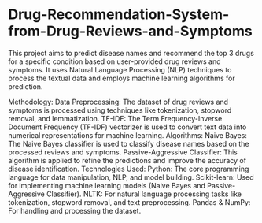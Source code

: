 # Drug-Recommendation-System-from-Drug-Reviews-and-Symptoms
This project aims to predict disease names and recommend the top 3 drugs for a specific condition based on user-provided drug reviews and symptoms. It uses Natural Language Processing (NLP) techniques to process the textual data and employs machine learning algorithms for prediction.

Methodology:
Data Preprocessing: The dataset of drug reviews and symptoms is processed using techniques like tokenization, stopword removal, and lemmatization.
TF-IDF: The Term Frequency-Inverse Document Frequency (TF-IDF) vectorizer is used to convert text data into numerical representations for machine learning.
Algorithms:
Naive Bayes: The Naive Bayes classifier is used to classify disease names based on the processed reviews and symptoms.
Passive-Aggressive Classifier: This algorithm is applied to refine the predictions and improve the accuracy of disease identification.
Technologies Used:
Python: The core programming language for data manipulation, NLP, and model building.
Scikit-learn: Used for implementing machine learning models (Naive Bayes and Passive-Aggressive Classifier).
NLTK: For natural language processing tasks like tokenization, stopword removal, and text preprocessing.
Pandas & NumPy: For handling and processing the dataset.
